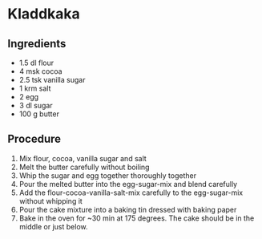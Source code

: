 # Kladdkaka
## Ingredients
- 1.5 dl flour
- 4 msk cocoa
- 2.5 tsk vanilla sugar
- 1 krm salt
- 2 egg
- 3 dl sugar
- 100 g butter
## Procedure
1. Mix flour, cocoa, vanilla sugar and salt
2. Melt the butter carefully without boiling
3. Whip the sugar and egg together thoroughly together
4. Pour the melted butter into the egg-sugar-mix and blend carefully
5. Add the flour-cocoa-vanilla-salt-mix carefully to the egg-sugar-mix without whipping it
6. Pour the cake mixture into a baking tin dressed with baking paper
7. Bake in the oven for ~30 min at 175 degrees. The cake should be in the middle or just below.
